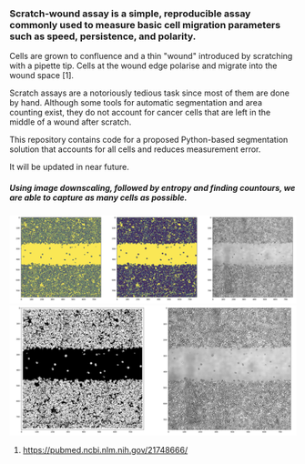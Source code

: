 ### Scratch-wound assay is a simple, reproducible assay commonly used to measure basic cell migration parameters such as speed, persistence, and polarity.

Cells are grown to confluence and a thin "wound" introduced by scratching with a pipette tip. Cells at the wound edge polarise and migrate into the wound space [1].

Scratch assays are a notoriously tedious task since most of them are done by hand. Although some tools for automatic segmentation and area counting exist, they do not account for cancer cells that are left in the middle of a wound after scratch.

This repository contains code for a proposed Python-based segmentation solution that accounts for all cells and reduces measurement error.

It will be updated in near future.

##### Using image downscaling, followed by entropy and finding countours, we are able to capture as many cells as possible.

![alt text](https://github.com/everypidigit/ScratchAnalySEG/blob/main/Screenshot%202023-06-13%20at%2012.12.41.png)
![alt text](https://github.com/everypidigit/ScratchAnalySEG/blob/main/Screenshot%202023-06-13%20at%2012.12.48.png)

1. https://pubmed.ncbi.nlm.nih.gov/21748666/
